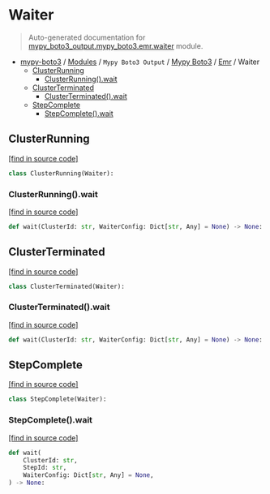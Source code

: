# Waiter

> Auto-generated documentation for [mypy_boto3_output.mypy_boto3.emr.waiter](https://github.com/vemel/mypy_boto3/blob/master/mypy_boto3_output/mypy_boto3/emr/waiter.py) module.

- [mypy-boto3](../../../README.md#mypy_boto3) / [Modules](../../../MODULES.md#mypy-boto3-modules) / `Mypy Boto3 Output` / [Mypy Boto3](../index.md#mypy-boto3) / [Emr](index.md#emr) / Waiter
    - [ClusterRunning](#clusterrunning)
        - [ClusterRunning().wait](#clusterrunningwait)
    - [ClusterTerminated](#clusterterminated)
        - [ClusterTerminated().wait](#clusterterminatedwait)
    - [StepComplete](#stepcomplete)
        - [StepComplete().wait](#stepcompletewait)

## ClusterRunning

[[find in source code]](https://github.com/vemel/mypy_boto3/blob/master/mypy_boto3_output/mypy_boto3/emr/waiter.py#L9)

```python
class ClusterRunning(Waiter):
```

### ClusterRunning().wait

[[find in source code]](https://github.com/vemel/mypy_boto3/blob/master/mypy_boto3_output/mypy_boto3/emr/waiter.py#L12)

```python
def wait(ClusterId: str, WaiterConfig: Dict[str, Any] = None) -> None:
```

## ClusterTerminated

[[find in source code]](https://github.com/vemel/mypy_boto3/blob/master/mypy_boto3_output/mypy_boto3/emr/waiter.py#L16)

```python
class ClusterTerminated(Waiter):
```

### ClusterTerminated().wait

[[find in source code]](https://github.com/vemel/mypy_boto3/blob/master/mypy_boto3_output/mypy_boto3/emr/waiter.py#L19)

```python
def wait(ClusterId: str, WaiterConfig: Dict[str, Any] = None) -> None:
```

## StepComplete

[[find in source code]](https://github.com/vemel/mypy_boto3/blob/master/mypy_boto3_output/mypy_boto3/emr/waiter.py#L23)

```python
class StepComplete(Waiter):
```

### StepComplete().wait

[[find in source code]](https://github.com/vemel/mypy_boto3/blob/master/mypy_boto3_output/mypy_boto3/emr/waiter.py#L26)

```python
def wait(
    ClusterId: str,
    StepId: str,
    WaiterConfig: Dict[str, Any] = None,
) -> None:
```
